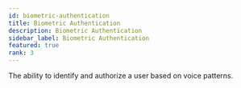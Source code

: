 ```yaml
---
id: biometric-authentication
title: Biometric Authentication
description: Biometric Authentication
sidebar_label: Biometric Authentication
featured: true
rank: 3
---
```

 
The ability to identify and authorize a user based on voice patterns.